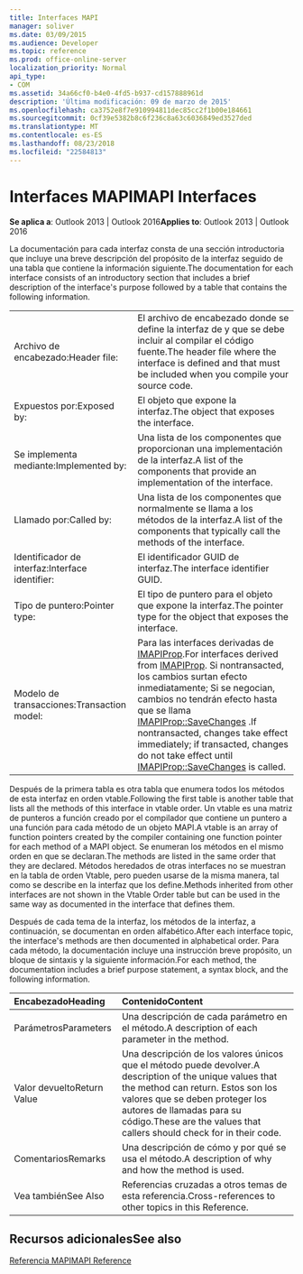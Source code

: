 ```yaml
---
title: Interfaces MAPI
manager: soliver
ms.date: 03/09/2015
ms.audience: Developer
ms.topic: reference
ms.prod: office-online-server
localization_priority: Normal
api_type:
- COM
ms.assetid: 34a66cf0-b4e0-4fd5-b937-cd157888961d
description: 'Última modificación: 09 de marzo de 2015'
ms.openlocfilehash: ca3752e8f7e910994811dec85cc2f1b00e184661
ms.sourcegitcommit: 0cf39e5382b8c6f236c8a63c6036849ed3527ded
ms.translationtype: MT
ms.contentlocale: es-ES
ms.lasthandoff: 08/23/2018
ms.locfileid: "22584813"
---
```

# <a name="mapi-interfaces"></a><span data-ttu-id="f42b8-103">Interfaces MAPI</span><span class="sxs-lookup"><span data-stu-id="f42b8-103">MAPI Interfaces</span></span>

  
  
<span data-ttu-id="f42b8-104">**Se aplica a**: Outlook 2013 | Outlook 2016</span><span class="sxs-lookup"><span data-stu-id="f42b8-104">**Applies to**: Outlook 2013 | Outlook 2016</span></span> 
  
<span data-ttu-id="f42b8-105">La documentación para cada interfaz consta de una sección introductoria que incluye una breve descripción del propósito de la interfaz seguido de una tabla que contiene la información siguiente.</span><span class="sxs-lookup"><span data-stu-id="f42b8-105">The documentation for each interface consists of an introductory section that includes a brief description of the interface's purpose followed by a table that contains the following information.</span></span>
  
|||
|:-----|:-----|
|<span data-ttu-id="f42b8-106">Archivo de encabezado:</span><span class="sxs-lookup"><span data-stu-id="f42b8-106">Header file:</span></span>  <br/> |<span data-ttu-id="f42b8-107">El archivo de encabezado donde se define la interfaz de y que se debe incluir al compilar el código fuente.</span><span class="sxs-lookup"><span data-stu-id="f42b8-107">The header file where the interface is defined and that must be included when you compile your source code.</span></span>  <br/> |
|<span data-ttu-id="f42b8-108">Expuestos por:</span><span class="sxs-lookup"><span data-stu-id="f42b8-108">Exposed by:</span></span>  <br/> |<span data-ttu-id="f42b8-109">El objeto que expone la interfaz.</span><span class="sxs-lookup"><span data-stu-id="f42b8-109">The object that exposes the interface.</span></span>  <br/> |
|<span data-ttu-id="f42b8-110">Se implementa mediante:</span><span class="sxs-lookup"><span data-stu-id="f42b8-110">Implemented by:</span></span>  <br/> |<span data-ttu-id="f42b8-111">Una lista de los componentes que proporcionan una implementación de la interfaz.</span><span class="sxs-lookup"><span data-stu-id="f42b8-111">A list of the components that provide an implementation of the interface.</span></span>  <br/> |
|<span data-ttu-id="f42b8-112">Llamado por:</span><span class="sxs-lookup"><span data-stu-id="f42b8-112">Called by:</span></span>  <br/> |<span data-ttu-id="f42b8-113">Una lista de los componentes que normalmente se llama a los métodos de la interfaz.</span><span class="sxs-lookup"><span data-stu-id="f42b8-113">A list of the components that typically call the methods of the interface.</span></span>  <br/> |
|<span data-ttu-id="f42b8-114">Identificador de interfaz:</span><span class="sxs-lookup"><span data-stu-id="f42b8-114">Interface identifier:</span></span>  <br/> |<span data-ttu-id="f42b8-115">El identificador GUID de interfaz.</span><span class="sxs-lookup"><span data-stu-id="f42b8-115">The interface identifier GUID.</span></span>  <br/> |
|<span data-ttu-id="f42b8-116">Tipo de puntero:</span><span class="sxs-lookup"><span data-stu-id="f42b8-116">Pointer type:</span></span>  <br/> |<span data-ttu-id="f42b8-117">El tipo de puntero para el objeto que expone la interfaz.</span><span class="sxs-lookup"><span data-stu-id="f42b8-117">The pointer type for the object that exposes the interface.</span></span>  <br/> |
|<span data-ttu-id="f42b8-118">Modelo de transacciones:</span><span class="sxs-lookup"><span data-stu-id="f42b8-118">Transaction model:</span></span>  <br/> |<span data-ttu-id="f42b8-119">Para las interfaces derivadas de [IMAPIProp](imapipropiunknown.md).</span><span class="sxs-lookup"><span data-stu-id="f42b8-119">For interfaces derived from [IMAPIProp](imapipropiunknown.md).</span></span> <span data-ttu-id="f42b8-120">Si nontransacted, los cambios surtan efecto inmediatamente; Si se negocian, cambios no tendrán efecto hasta que se llama [IMAPIProp::SaveChanges](imapiprop-savechanges.md) .</span><span class="sxs-lookup"><span data-stu-id="f42b8-120">If nontransacted, changes take effect immediately; if transacted, changes do not take effect until [IMAPIProp::SaveChanges](imapiprop-savechanges.md) is called.</span></span>  <br/> |
   
<span data-ttu-id="f42b8-121">Después de la primera tabla es otra tabla que enumera todos los métodos de esta interfaz en orden vtable.</span><span class="sxs-lookup"><span data-stu-id="f42b8-121">Following the first table is another table that lists all the methods of this interface in vtable order.</span></span> <span data-ttu-id="f42b8-122">Un vtable es una matriz de punteros a función creado por el compilador que contiene un puntero a una función para cada método de un objeto MAPI.</span><span class="sxs-lookup"><span data-stu-id="f42b8-122">A vtable is an array of function pointers created by the compiler containing one function pointer for each method of a MAPI object.</span></span> <span data-ttu-id="f42b8-123">Se enumeran los métodos en el mismo orden en que se declaran.</span><span class="sxs-lookup"><span data-stu-id="f42b8-123">The methods are listed in the same order that they are declared.</span></span> <span data-ttu-id="f42b8-124">Métodos heredados de otras interfaces no se muestran en la tabla de orden Vtable, pero pueden usarse de la misma manera, tal como se describe en la interfaz que los define.</span><span class="sxs-lookup"><span data-stu-id="f42b8-124">Methods inherited from other interfaces are not shown in the Vtable Order table but can be used in the same way as documented in the interface that defines them.</span></span>
  
<span data-ttu-id="f42b8-125">Después de cada tema de la interfaz, los métodos de la interfaz, a continuación, se documentan en orden alfabético.</span><span class="sxs-lookup"><span data-stu-id="f42b8-125">After each interface topic, the interface's methods are then documented in alphabetical order.</span></span> <span data-ttu-id="f42b8-126">Para cada método, la documentación incluye una instrucción breve propósito, un bloque de sintaxis y la siguiente información.</span><span class="sxs-lookup"><span data-stu-id="f42b8-126">For each method, the documentation includes a brief purpose statement, a syntax block, and the following information.</span></span>
  
|<span data-ttu-id="f42b8-127">**Encabezado**</span><span class="sxs-lookup"><span data-stu-id="f42b8-127">**Heading**</span></span>|<span data-ttu-id="f42b8-128">**Contenido**</span><span class="sxs-lookup"><span data-stu-id="f42b8-128">**Content**</span></span>|
|:-----|:-----|
|<span data-ttu-id="f42b8-129">Parámetros</span><span class="sxs-lookup"><span data-stu-id="f42b8-129">Parameters</span></span>  <br/> |<span data-ttu-id="f42b8-130">Una descripción de cada parámetro en el método.</span><span class="sxs-lookup"><span data-stu-id="f42b8-130">A description of each parameter in the method.</span></span>  <br/> |
|<span data-ttu-id="f42b8-131">Valor devuelto</span><span class="sxs-lookup"><span data-stu-id="f42b8-131">Return Value</span></span>  <br/> |<span data-ttu-id="f42b8-132">Una descripción de los valores únicos que el método puede devolver.</span><span class="sxs-lookup"><span data-stu-id="f42b8-132">A description of the unique values that the method can return.</span></span> <span data-ttu-id="f42b8-133">Estos son los valores que se deben proteger los autores de llamadas para su código.</span><span class="sxs-lookup"><span data-stu-id="f42b8-133">These are the values that callers should check for in their code.</span></span>  <br/> |
|<span data-ttu-id="f42b8-134">Comentarios</span><span class="sxs-lookup"><span data-stu-id="f42b8-134">Remarks</span></span>  <br/> |<span data-ttu-id="f42b8-135">Una descripción de cómo y por qué se usa el método.</span><span class="sxs-lookup"><span data-stu-id="f42b8-135">A description of why and how the method is used.</span></span>  <br/> |
|<span data-ttu-id="f42b8-136">Vea también</span><span class="sxs-lookup"><span data-stu-id="f42b8-136">See Also</span></span>  <br/> |<span data-ttu-id="f42b8-137">Referencias cruzadas a otros temas de esta referencia.</span><span class="sxs-lookup"><span data-stu-id="f42b8-137">Cross-references to other topics in this Reference.</span></span>  <br/> |
   
## <a name="see-also"></a><span data-ttu-id="f42b8-138">Recursos adicionales</span><span class="sxs-lookup"><span data-stu-id="f42b8-138">See also</span></span>



[<span data-ttu-id="f42b8-139">Referencia MAPI</span><span class="sxs-lookup"><span data-stu-id="f42b8-139">MAPI Reference</span></span>](mapi-reference.md)

